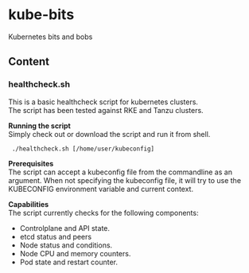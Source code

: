 # kube-bits
Kubernetes bits and bobs

## Content
### healthcheck.sh
This is a basic healthcheck script for kubernetes clusters.  
The script has been tested against RKE and Tanzu clusters.

**Running the script**  
Simply check out or download the script and run it from shell.   

     ./healthcheck.sh [/home/user/kubeconfig]

**Prerequisites**  
The script can accept a kubeconfig file from the commandline as an argument. When not specifying the kubeconfig file, it will try to use the KUBECONFIG environment variable and current context.
  
**Capabilities**  
The script currently checks for the following components:
- Controlplane and API state.
- etcd status and peers
- Node status and conditions.
- Node CPU and memory counters.
- Pod state and restart counter.